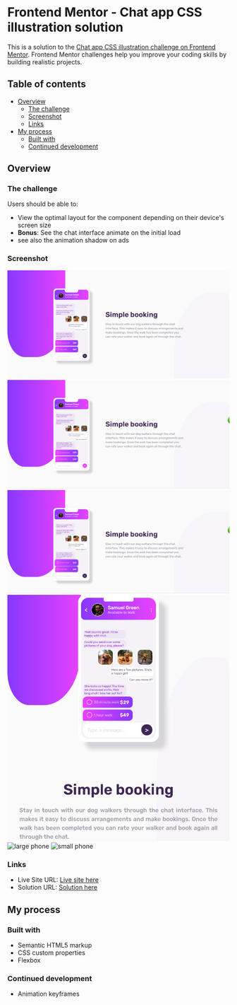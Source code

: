# Frontend Mentor - Chat app CSS illustration solution

This is a solution to the [Chat app CSS illustration challenge on Frontend Mentor](https://www.frontendmentor.io/challenges/chat-app-css-illustration-O5auMkFqY). Frontend Mentor challenges help you improve your coding skills by building realistic projects. 

## Table of contents

- [Overview](#overview)
  - [The challenge](#the-challenge)
  - [Screenshot](#screenshot)
  - [Links](#links)
- [My process](#my-process)
  - [Built with](#built-with)
  - [Continued development](#continued-development)


## Overview

### The challenge

Users should be able to:

- View the optimal layout for the component depending on their device's screen size
- **Bonus**: See the chat interface animate on the initial load
- see also the animation shadow on ads

### Screenshot

![desktop view](./design/desktop-view.png)
![desktop active animation](./design/desktop-active-1.png)
![desktop active animation](./design/desktop-active-2.png)
![tablet view](./design/tablet-view.png)
![large phone](./design/mobile-large-view.png)
![small phone](./design/mobile-small-view.png)

### Links

- Live Site URL: [Live site here](https://ziy-eg.github.io/chat-app-illustration/)
- Solution URL: [Solution here](https://your-solution-url.com)

## My process

### Built with

- Semantic HTML5 markup
- CSS custom properties
- Flexbox

### Continued development

- Animation keyframes
